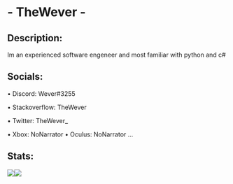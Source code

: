 # - TheWever -

## Description:
Im an experienced software engeneer and most familiar with python and c#

## Socials:
• Discord: Wever#3255

• Stackoverflow: TheWever

• Twitter: TheWever_

• Xbox: NoNarrator
• Oculus: NoNarrator
...

## Stats:
<img align="center" src="https://github-readme-stats.vercel.app/api/?username=TheWever&theme=tokyonight" /><img align="center" src="https://github-readme-stats.vercel.app/api/top-langs/?username=TheWever&theme=tokyonight" /> 
